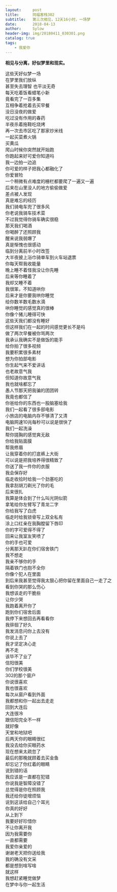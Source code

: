 ```yaml
---
layout:     post
title:      同福客栈302
subtitle:   第三次相见，12天16小时，一场梦
date:       2018-04-13
author:     Sylow
header-img: img/20180411_030301.png
catalog: true
tags:
    - 我爱你
---
```



**相见与分离，好似梦里和现实。**
  
这些天好似梦一场  
在梦里我们放纵  
甚至失去理智
也平淡无奇      
每天吃着饭看蜡笔小新   
竟看完了一百多集  
互相争着抢着去买早餐  
没日没夜的做爱  
吃过没有作用的春药  
半夜杀着拖鞋吃烧烤  
再一次去市区吃了那家炒米线  
一起买菜煮火锅  
买黄瓜  
爬山时候你突然就开始跑  
你跑起来好可爱你知道吗  
我一边拍一边追  
你可爱的样子把我心都融化了  
你爱冒险  
一个稍微有点难度的栅栏都要爬了一遍又一遍  
后来在山里没人的地方偷偷做爱  
差点被人发现  
真是难忘的经历  
我们骑电车兜了很多风  
你老说我骑车技术菜  
不过我觉得你骑车确实很稳  
那天我们喝酒  
你喝醉了还照顾我  
醒来说我弱爆了  
真是惭愧也很感动  
临到分离前半小时改签  
大半夜披上浴巾骑单车到火车站退票  
你每天帮我收能量  
晚上睡不着怪我没让你先睡  
后来等你睡着了  
我却又睡不着  
我很笨，不知道哄你  
后来才是你要我哄你睡觉  
给你数羊数毛数水滴  
哄你睡觉的感觉真的很棒  
你像个猪儿睡得可快  
这些天我们都没有睡好  
但这样我们在一起的时间感觉更长不是吗  
做了两次早餐被你骂两次  
我承认我确实不是做饭的能手  
给你拍了很多视频  
我要积累很多素材  
想为你拍部电影  
你生起气来不爱讲话  
也老故意气我  
但知道你故意气我  
我也就啥都忘了  
愚人节那天把我骗的团团转  
我竟也都信了  
你爸给你的东西也一股脑塞给我  
我们一起看了很多部电影  
小旅店的电脑内存不够清了又清  
电脑网速10兆每秒可以说是很快了  
我们一起洗澡  
帮你搓胸的感觉爽无敌  
你给我贴面膜  
帮我修眉  
让我穿着你的打底裤上大街    
可以说是把我培养得很精致了  
你送了我一件你的衣服  
我会保存好    
临走收拾时给我一个劲塞吃的  
我拿刮胡刀剃光了你的毛  
后来很扎  
我算是体会到了什么叫光阴似箭  
拿笔给你左臂写了青龙二字  
你给我写了白虎  
临走时给我锁骨写上双全私有  
涂上口红亲在我胸膛留下唇印  
你的字可爱得不得了  
回来让我室友笑喷了  
你的手也可爱  
分离那天趴在你们宿舍铁门  
我不想走  
我亲不够你的手  
隔着铁门也抱不全你  
你像个犯人在里面  
到后来我甚至觉得我太狠心把你留在里面自己一走了之  
看到你哭的那么伤心  
我想该走的干脆些  
让你少哭  
我跑着离开你了  
跑到你们宿舍后面  
我停下来想回去再看看你  
我徘徊了好久  
我发消息问你上去没有  
你说上去了  
我才坚定决心走  
再不走  
该毕不了业了  
信阳很美  
你们学校很美  
302的那个窗户  
你说很喜欢  
我也很喜欢  
每次从窗户看到外面  
我都想和你一起出去走走  
回到大连后  
大连很冷  
跟信阳完全不一样  
就好像  
天堂和地狱吧  
后两天你的眼睛很红  
我没去给你买眼药水    
现在想来太疏忽了  
最后的那晚就顾着去买金鱼  
却忘记了你红着的眼睛  
说到错的话  
我应该是一直都在犯错  
你说我是智障没错了  
总觉得是你在照顾我  
我还给你徒增烦恼  
说到这该给自己个耳光  
你真的好好  
从上到下  
我要好好珍惜你  
不让你离开我  
因为我需要你  
一直都需要  
我爱你亲爱的  
谢谢老天把你送给我  
我的确没有文采  
都是想到啥写啥  
就这样  
我想赶紧睡觉做梦  
在梦中与你一起生活  